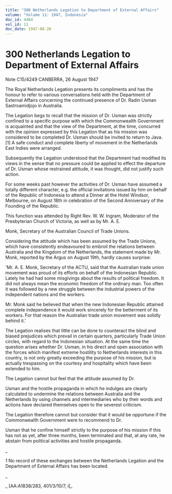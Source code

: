```yaml
---
title: "300 Netherlands Legation to Department of External Affairs"
volume: "Volume 11: 1947, Indonesia"
doc_id: 4484
vol_id: 11
doc_date: 1947-08-26
---
```


# 300 Netherlands Legation to Department of External Affairs

Note C15/4249 CANBERRA, 26 August 1947

The Royal Netherlands Legation presents its compliments and has the honour to refer to various conversations held with the Department of External Affairs concerning the continued presence of Dr. Radin Usman Sastroamidjojo in Australia.

The Legation begs to recall that the mission of Dr. Usman was strictly confined to a specific purpose with which the Commonwealth Government is acquainted and that the view of the Department, at the time, concurred with the opinion expressed by this Legation that as his mission was considered to be completed Dr. Usman should be invited to return to Java. [1] A safe conduct and complete liberty of movement in the Netherlands East Indies were arranged.

Subsequently the Legation understood that the Department had modified its views in the sense that no pressure could be applied to effect the departure of Dr. Usman whose restrained attitude, it was thought, did not justify such action.

For some weeks past however the activities of Dr. Usman have assumed a totally different character, e.g. the official invitations issued by him on behalf of the Republic of Indonesia to attend a Dinner at the Hotel Windsor, Melbourne, on August 18th in celebration of the Second Anniversary of the Founding of the Republic.

This function was attended by Right Rev. W. W. Ingram, Moderator of the Presbyterian Church of Victoria, as well as by Mr. A. E.

Monk, Secretary of the Australian Council of Trade Unions.

Considering the attitude which has been assumed by the Trade Unions, which have consistently endeavoured to embroil the relations between Australia and the Kingdom of the Netherlands, the statement made by Mr. Monk, reported by the Argus on August 19th, hardly causes surprise:

'Mr. A. E. Monk, Secretary of the ACTU, said that the Australian trade union movement was proud of its efforts on behalf of the Indonesian Republic. Lately he had had some misgivings about the results of political freedom. It did not always mean the economic freedom of the ordinary man. Too often it was followed by a new struggle between the industrial powers of the independent nations and the workers.

Mr. Monk said he believed that when the new Indonesian Republic attained complete independence it would work sincerely for the betterment of its workers. For that reason the Australian trade union movement was solidly behind it.'

The Legation realises that little can be done to counteract the blind and biased prejudices which prevail in certain quarters, particularly Trade Union circles, with regard to the Indonesian situation. At the same time the question arises whether Dr. Usman, in his direct and open association with the forces which manifest extreme hostility to Netherlands interests in this country, is not only greatly exceeding the purpose of his mission, but is actually trespassing on the courtesy and hospitality which have been extended to him.

The Legation cannot but feel that the attitude assumed by Dr.

Usman and the hostile propaganda in which he indulges are clearly calculated to undermine the relations between Australia and the Netherlands by using channels and intermediaries who by their words and actions have declared themselves open to the severest criticism.

The Legation therefore cannot but consider that it would be opportune if the Commonwealth Government were to recommend to Dr.

Usman that he confine himself strictly to the purpose of his mission if this has not as yet, after three months, been terminated and that, at any rate, he abstain from political activities and hostile propaganda.

_

1 No record of these exchanges between the Netherlands Legation and the Department of External Affairs has been located.

_

_ [AA:A1838/283, 401/3/10/7, i]_
